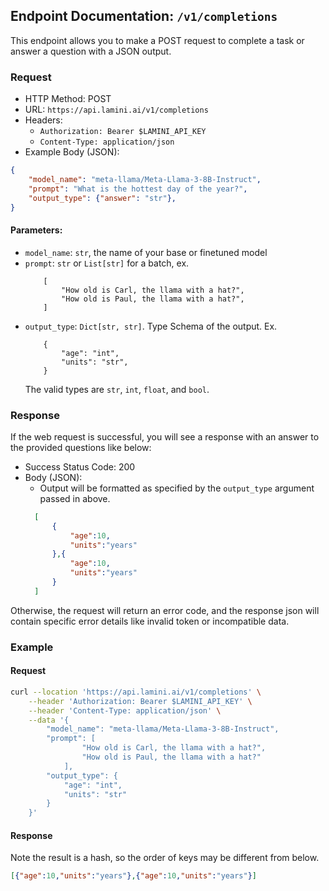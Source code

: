 ## Endpoint Documentation: `/v1/completions`

This endpoint allows you to make a POST request to complete a task or answer a question with a JSON output.

### Request

- HTTP Method: POST
- URL: `https://api.lamini.ai/v1/completions`
- Headers:
    - `Authorization: Bearer $LAMINI_API_KEY`
    - `Content-Type: application/json`
- Example Body (JSON):


```json
{
    "model_name": "meta-llama/Meta-Llama-3-8B-Instruct",
    "prompt": "What is the hottest day of the year?",
    "output_type": {"answer": "str"},
}
```

#### Parameters:

-   `model_name`: `str`, the name of your base or finetuned model
-   `prompt`: `str` or `List[str]` for a batch, ex.
    ```
        [
            "How old is Carl, the llama with a hat?",
            "How old is Paul, the llama with a hat?",
        ]
    ```
-   `output_type`: `Dict[str, str]`. Type Schema of the output. Ex.
    ```
        {
            "age": "int",
            "units": "str",
        }
    ```
    The valid types are `str`, `int`, `float`, and `bool`.

### Response

If the web request is successful, you will see a response with an answer to the provided questions like below:

- Success Status Code: 200
- Body (JSON):
  - Output will be formatted as specified by the `output_type` argument passed in above.
  ```json
    [
        {
            "age":10,
            "units":"years"
        },{
            "age":10,
            "units":"years"
        }
    ]
  ```

Otherwise, the request will return an error code, and the response json will contain specific error details like invalid token or incompatible data.


### Example

#### Request

```sh
curl --location 'https://api.lamini.ai/v1/completions' \
    --header 'Authorization: Bearer $LAMINI_API_KEY' \
    --header 'Content-Type: application/json' \
    --data '{
        "model_name": "meta-llama/Meta-Llama-3-8B-Instruct",
        "prompt": [
                "How old is Carl, the llama with a hat?",
                "How old is Paul, the llama with a hat?"
            ],
        "output_type": {
            "age": "int",
            "units": "str"
        }
    }'
```

#### Response

Note the result is a hash, so the order of keys may be different from below.

```json
[{"age":10,"units":"years"},{"age":10,"units":"years"}]
```
